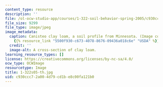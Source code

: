 ```yaml
---
content_type: resource
description: ''
file: /ol-ocw-studio-app/courses/1-322-soil-behavior-spring-2005/c930ccc72a004d79cd1be8c00fa121b0_1-322s05-th.jpg
file_size: 9299
file_type: image/jpeg
image_metadata:
  caption: Canisteo clay loam, a soil profile from Minnesota. (Image courtesy of the
    {{% resource_link "5500f930-c673-4078-8676-09436a018c6e" "USDA" %}}.)
  credit: ''
  image-alt: A cross-section of clay loam.
learning_resource_types: []
license: https://creativecommons.org/licenses/by-nc-sa/4.0/
ocw_type: OCWImage
resourcetype: Image
title: 1-322s05-th.jpg
uid: c930ccc7-2a00-4d79-cd1b-e8c00fa121b0
---
```

